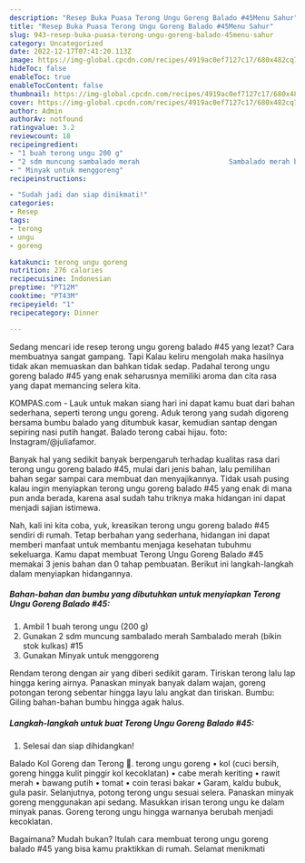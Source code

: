```yaml
---
description: "Resep Buka Puasa Terong Ungu Goreng Balado #45Menu Sahur"
title: "Resep Buka Puasa Terong Ungu Goreng Balado #45Menu Sahur"
slug: 943-resep-buka-puasa-terong-ungu-goreng-balado-45menu-sahur
category: Uncategorized
date: 2022-12-17T07:41:20.113Z
image: https://img-global.cpcdn.com/recipes/4919ac0ef7127c17/680x482cq70/terong-ungu-goreng-balado-45-foto-resep-utama.jpg
hideToc: false
enableToc: true
enableTocContent: false
thumbnail: https://img-global.cpcdn.com/recipes/4919ac0ef7127c17/680x482cq70/terong-ungu-goreng-balado-45-foto-resep-utama.jpg
cover: https://img-global.cpcdn.com/recipes/4919ac0ef7127c17/680x482cq70/terong-ungu-goreng-balado-45-foto-resep-utama.jpg
author: Admin
authorAv: notfound
ratingvalue: 3.2
reviewcount: 18
recipeingredient:
- "1 buah terong ungu 200 g"
- "2 sdm muncung sambalado merah                      Sambalado merah bikin stok kulkas 15"
- " Minyak untuk menggoreng"
recipeinstructions:

- "Sudah jadi dan siap dinikmati!"
categories:
- Resep
tags:
- terong
- ungu
- goreng

katakunci: terong ungu goreng 
nutrition: 276 calories
recipecuisine: Indonesian
preptime: "PT12M"
cooktime: "PT43M"
recipeyield: "1"
recipecategory: Dinner

---
```



Sedang mencari ide resep terong ungu goreng balado #45 yang lezat? Cara membuatnya sangat gampang. Tapi Kalau keliru mengolah maka hasilnya tidak akan memuaskan dan bahkan tidak sedap. Padahal terong ungu goreng balado #45 yang enak seharusnya memiliki aroma dan cita rasa yang dapat memancing selera kita.


KOMPAS.com - Lauk untuk makan siang hari ini dapat kamu buat dari bahan sederhana, seperti terong ungu goreng. Aduk terong yang sudah digoreng bersama bumbu balado yang ditumbuk kasar, kemudian santap dengan sepiring nasi putih hangat. Balado terong cabai hijau. foto: Instagram/@juliafamor.

Banyak hal yang sedikit banyak berpengaruh terhadap kualitas rasa dari terong ungu goreng balado #45, mulai dari jenis bahan, lalu pemilihan bahan segar sampai cara membuat dan menyajikannya. Tidak usah pusing kalau ingin menyiapkan terong ungu goreng balado #45 yang enak di mana pun anda berada, karena asal sudah tahu triknya maka hidangan ini dapat menjadi sajian istimewa.


Nah, kali ini kita coba, yuk, kreasikan terong ungu goreng balado #45 sendiri di rumah. Tetap berbahan yang sederhana, hidangan ini dapat memberi manfaat untuk membantu menjaga kesehatan tubuhmu sekeluarga. Kamu dapat membuat Terong Ungu Goreng Balado #45 memakai 3 jenis bahan dan 0 tahap pembuatan. Berikut ini langkah-langkah dalam menyiapkan hidangannya.

<!--inarticleads1-->

##### Bahan-bahan dan bumbu yang dibutuhkan untuk menyiapkan Terong Ungu Goreng Balado #45:

1. Ambil 1 buah terong ungu (200 g)
1. Gunakan 2 sdm muncung sambalado merah                      Sambalado merah (bikin stok kulkas) #15
1. Gunakan  Minyak untuk menggoreng


Rendam terong dengan air yang diberi sedikit garam. Tiriskan terong lalu lap hingga kering airnya. Panaskan minyak banyak dalam wajan, goreng potongan terong sebentar hingga layu lalu angkat dan tiriskan. Bumbu: Giling bahan-bahan bumbu hingga agak halus. 

<!--inarticleads2-->

##### Langkah-langkah untuk buat Terong Ungu Goreng Balado #45:


1. Selesai dan siap dihidangkan!

Balado Kol Goreng dan Terong 🍆. terong ungu goreng • kol (cuci bersih, goreng hingga kulit pinggir kol kecoklatan) • cabe merah keriting • rawit merah • bawang putih • tomat • coin terasi bakar • Garam, kaldu bubuk, gula pasir. Selanjutnya, potong terong ungu sesuai selera. Panaskan minyak goreng menggunakan api sedang. Masukkan irisan terong ungu ke dalam minyak panas. Goreng terong ungu hingga warnanya berubah menjadi kecoklatan. 

Bagaimana? Mudah bukan? Itulah cara membuat terong ungu goreng balado #45 yang bisa kamu praktikkan di rumah. Selamat menikmati

